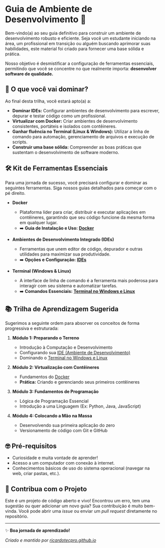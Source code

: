 # **Guia de Ambiente de Desenvolvimento 🚀**

Bem-vindo(a) ao seu guia definitivo para construir um ambiente de desenvolvimento robusto e eficiente. Seja você um estudante iniciando na área, um profissional em transição ou alguém buscando aprimorar suas habilidades, este material foi criado para fornecer uma base sólida e prática.

Nosso objetivo é desmistificar a configuração de ferramentas essenciais, permitindo que você se concentre no que realmente importa: **desenvolver software de qualidade.**

## 🎯 O que você vai dominar?

Ao final desta trilha, você estará apto(a) a:

  * **Dominar IDEs:** Configurar ambientes de desenvolvimento para escrever, depurar e testar código como um profissional.
  * **Virtualizar com Docker:** Criar ambientes de desenvolvimento consistentes, portáteis e isolados com contêineres.
  * **Ganhar fluência no Terminal (Linux & Windows):** Utilizar a linha de comando para automação, gerenciamento de arquivos e execução de scripts.
  * **Construir uma base sólida:** Compreender as boas práticas que sustentam o desenvolvimento de software moderno.

## 🛠️ Kit de Ferramentas Essenciais

Para uma jornada de sucesso, você precisará configurar e dominar as seguintes ferramentas. Siga nossos guias detalhados para começar com o pé direito.

  * **Docker**

      * Plataforma líder para criar, distribuir e executar aplicações em contêineres, garantindo que seu código funcione da mesma forma em qualquer lugar.
      * ➡️ **Guia de Instalação e Uso:** **[Docker](https://www.google.com/search?q=./docker.md)**

  * **Ambientes de Desenvolvimento Integrado (IDEs)**

      * Ferramentas que unem editor de código, depurador e outras utilidades para maximizar sua produtividade.
      * ➡️ **Opções e Configuração:** **[IDEs](https://www.google.com/search?q=./ides.md)**

  * **Terminal (Windows & Linux)**

      * A interface de linha de comando é a ferramenta mais poderosa para interagir com seu sistema e automatizar tarefas.
      * ➡️ **Comandos Essenciais:** **[Terminal no Windows e Linux](https://www.google.com/search?q=./terminal_windown_linux.md)**

## 📚 Trilha de Aprendizagem Sugerida

Sugerimos a seguinte ordem para absorver os conceitos de forma progressiva e estruturada:

1.  **Módulo 1: Preparando o Terreno**

      * Introdução à Computação e Desenvolvimento
      * Configurando sua [IDE (Ambiente de Desenvolvimento)](https://www.google.com/search?q=./ides.md)
      * Dominando o [Terminal no Windows e Linux](https://www.google.com/search?q=./terminal_windown_linux.md)

2.  **Módulo 2: Virtualização com Contêineres**

      * Fundamentos do [Docker](https://www.google.com/search?q=./docker.md)
      * **Prática:** Criando e gerenciando seus primeiros contêineres

3.  **Módulo 3: Fundamentos de Programação**

      * Lógica de Programação Essencial
      * Introdução a uma Linguagem (Ex: Python, Java, JavaScript)

4.  **Módulo 4: Colocando a Mão na Massa**

      * Desenvolvendo sua primeira aplicação do zero
      * Versionamento de código com Git e GitHub

## 🤓 Pré-requisitos

  * Curiosidade e muita vontade de aprender\!
  * Acesso a um computador com conexão à internet.
  * Conhecimentos básicos de uso do sistema operacional (navegar na web, criar pastas, etc.).

## 🤝 Contribua com o Projeto

Este é um projeto de código aberto e vivo\! Encontrou um erro, tem uma sugestão ou quer adicionar um novo guia? Sua contribuição é muito bem-vinda. Você pode abrir uma *issue* ou enviar um *pull request* diretamente no repositório.

-----

✨ **Boa jornada de aprendizado\!**

*Criado e mantido por [ricardotecpro.github.io](https://ricardotecpro.github.io/)*
